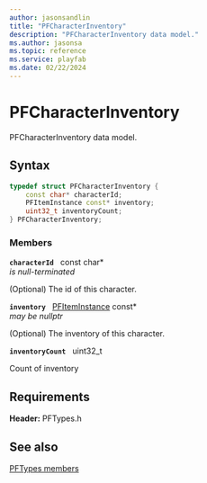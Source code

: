 ```yaml
---
author: jasonsandlin
title: "PFCharacterInventory"
description: "PFCharacterInventory data model."
ms.author: jasonsa
ms.topic: reference
ms.service: playfab
ms.date: 02/22/2024
---
```


# PFCharacterInventory  

PFCharacterInventory data model.  

## Syntax  
  
```cpp
typedef struct PFCharacterInventory {  
    const char* characterId;  
    PFItemInstance const* inventory;  
    uint32_t inventoryCount;  
} PFCharacterInventory;  
```
  
### Members  
  
**`characterId`** &nbsp; const char*  
*is null-terminated*  
  
(Optional) The id of this character.
  
**`inventory`** &nbsp; [PFItemInstance](pfiteminstance.md) const*  
*may be nullptr*  
  
(Optional) The inventory of this character.
  
**`inventoryCount`** &nbsp; uint32_t  
  
Count of inventory
  
  
## Requirements  
  
**Header:** PFTypes.h
  
## See also  
[PFTypes members](../pftypes_members.md)  

  
  
